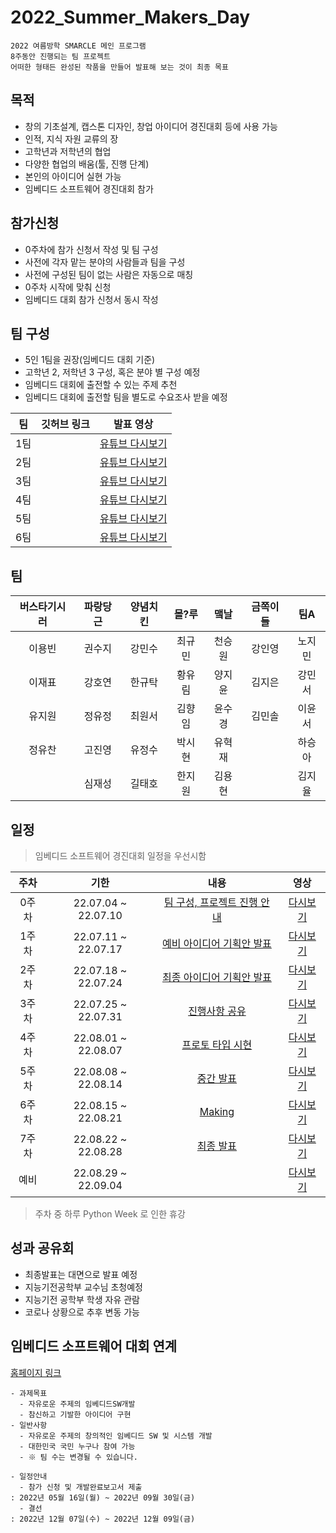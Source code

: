 # 2022_Summer_Makers_Day
~~~
2022 여름방학 SMARCLE 메인 프로그램
8주동안 진행되는 팀 프로젝트
어떠한 형태든 완성된 작품을 만들어 발표해 보는 것이 최종 목표
~~~

## 목적
- 창의 기초설계, 캡스톤 디자인, 창업 아이디어 경진대회 등에 사용 가능
- 인적, 지식 자원 교류의 장
- 고학년과 저학년의 협업
- 다양한 협업의 배움(툴, 진행 단계)
- 본인의 아이디어 실현 가능
- 임베디드 소프트웨어 경진대회 참가

## 참가신청
- 0주차에 참가 신청서 작성 및 팀 구성
- 사전에 각자 맡는 분야의 사람들과 팀을 구성
- 사전에 구성된 팀이 없는 사람은 자동으로 매칭
- 0주차 시작에 맞춰 신청
- 임베디드 대회 참가 신청서 동시 작성

## 팀 구성
- 5인 1팀을 권장(임베디드 대회 기준)
- 고학년 2, 저학년 3 구성, 혹은 분야 별 구성 예정     
- 임베디드 대회에 출전할 수 있는 주제 추천
- 임베디드 대회에 출전할 팀을 별도로 수요조사 받을 예정

|팀|깃허브 링크|발표 영상|
|:---:|:---:|:---:|
|1팀|[]()|[유튜브 다시보기]()|
|2팀|[]()|[유튜브 다시보기]()|
|3팀|[]()|[유튜브 다시보기]()|
|4팀|[]()|[유튜브 다시보기]()|
|5팀|[]()|[유튜브 다시보기]()|
|6팀|[]()|[유튜브 다시보기]()|

## 팀

| 버스타기시러 | 파랑당근 | 양념치킨 | 몰?루 | 맼날 | 금쪽이들 | 팀A |
|:---:|:---:|:---:|:---:|:---:|:---:|:---:|
|이용빈|권수지|강민수|최규민|천승원|강인영|노지민|
|이재표|강호연|한규탁|황유림|양지윤|김지은|강민서|
|유지원|정유정|최원서|김향임|윤수경|김민솔|이윤서|
|정유찬|고진영|유정수|박시현|유혁재|    |하승아|
|    |심재성|길태호|한지원|김용현|    |김지율|


## 일정

> 임베디드 소프트웨어 경진대회 일정을 우선시함

|주차|기한|내용|영상|
|:---:|:---:|:---:|:---:|
0주차|22.07.04 ~ 22.07.10|[팀 구성, 프로젝트 진행 안내](https://smarcle.notion.site/1-4081c70dd3c34f559bf481bc31a909be)|[다시보기](https://www.youtube.com/watch?v=zovxRLxmE3g)|
1주차|22.07.11 ~ 22.07.17|[예비 아이디어 기획안 발표](https://smarcle.notion.site/1-4081c70dd3c34f559bf481bc31a909be)|[다시보기](https://youtu.be/zovxRLxmE3g)|
2주차|22.07.18 ~ 22.07.24|[최종 아이디어 기획안 발표](https://smarcle.notion.site/2-33bafffed54548bc821da9ac0ec67578)|[다시보기](https://youtu.be/4Nd6j3Lile0)|
3주차|22.07.25 ~ 22.07.31|[진행사항 공유](https://smarcle.notion.site/3-9fd649fcbf614b658cec1ba88bf6de1f)|[다시보기](https://youtu.be/Xu6klijDFlc)|
4주차|22.08.01 ~ 22.08.07|[프로토 타입 시현]()|[다시보기]()|
5주차|22.08.08 ~ 22.08.14|[중간 발표]()|[다시보기]()|
6주차|22.08.15 ~ 22.08.21|[Making]()|[다시보기]()|
7주차|22.08.22 ~ 22.08.28|[최종 발표]()|[다시보기]()|
예비|22.08.29 ~ 22.09.04|[]()|[다시보기]()|

> 주차 중 하루 Python Week 로 인한 휴강

## 성과 공유회
- 최종발표는 대면으로 발표 예정
- 지능기전공학부 교수님 초청예정
- 지능기전 공학부 학생 자유 관람
- 코로나 상황으로 추후 변동 가능

## 임베디드 소프트웨어 대회 연계
[홈페이지 링크](https://www.eswcontest.or.kr/competition/free.php)
~~~
- 과제목표
  - 자유로운 주제의 임베디드SW개발
  - 참신하고 기발한 아이디어 구현
- 일반사항
  - 자유로운 주제의 창의적인 임베디드 SW 및 시스템 개발
  - 대한민국 국민 누구나 참여 가능
  - ※ 팀 수는 변경될 수 있습니다.

- 일정안내
  - 참가 신청 및 개발완료보고서 제출
: 2022년 05월 16일(월) ~ 2022년 09월 30일(금)
  - 결선
: 2022년 12월 07일(수) ~ 2022년 12월 09일(금)
~~~
